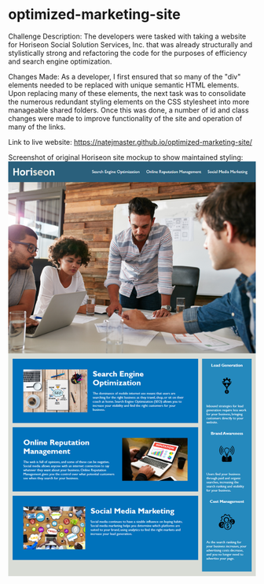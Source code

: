 # optimized-marketing-site
Challenge Description: The developers were tasked with taking a website for Horiseon Social Solution Services, Inc. that was already structurally and stylistically strong and refactoring the code for the purposes of efficiency and search engine optimization.

Changes Made: As a developer, I first ensured that so many of the "div" elements needed to be replaced with unique semantic HTML elements. Upon replacing many of these elements, the next task was to consolidate the numerous redundant styling elements on the CSS stylesheet into more manageable shared folders. Once this was done, a number of id and class changes were made to improve functionality of the site and operation of many of the links.

Link to live website: https://natejmaster.github.io/optimized-marketing-site/

Screenshot of original Horiseon site mockup to show maintained styling:
![Screenshot](./assets/images/01-html-css-git-homework-demo.png)